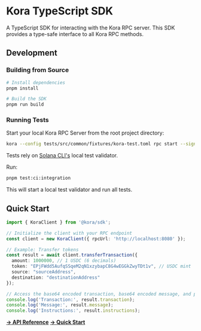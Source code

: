# Kora TypeScript SDK

A TypeScript SDK for interacting with the Kora RPC server. This SDK provides a type-safe interface to all Kora RPC methods.

## Development

### Building from Source

```bash
# Install dependencies
pnpm install

# Build the SDK
pnpm run build
```

### Running Tests


Start your local Kora RPC Server from the root project directory: 

```bash
kora --config tests/src/common/fixtures/kora-test.toml rpc start --signers-config tests/src/common/fixtures/signers.toml
```

Tests rely on [Solana CLI's](https://solana.com/docs/intro/installation) local test validator. 

Run:

```bash
pnpm test:ci:integration
```

This will start a local test validator and run all tests.


## Quick Start

```typescript
import { KoraClient } from '@kora/sdk';

// Initialize the client with your RPC endpoint
const client = new KoraClient({ rpcUrl: 'http://localhost:8080' });

// Example: Transfer tokens
const result = await client.transferTransaction({
  amount: 1000000, // 1 USDC (6 decimals)
  token: "EPjFWdd5AufqSSqeM2qN1xzybapC8G4wEGGkZwyTDt1v", // USDC mint
  source: "sourceAddress",
  destination: "destinationAddress"
});

// Access the base64 encoded transaction, base64 encoded message, and parsed instructions directly
console.log('Transaction:', result.transaction);
console.log('Message:', result.message);
console.log('Instructions:', result.instructions);
```

**[→ API Reference](./docs/README.md)**
**[→ Quick Start](/docs/getting-started/QUICK_START.md)**